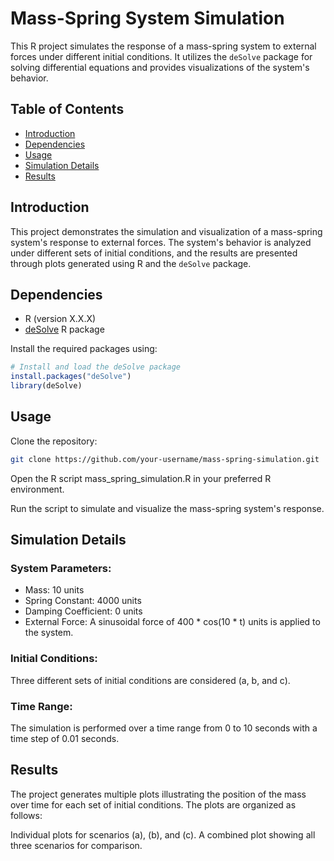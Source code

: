 # Mass-Spring System Simulation

This R project simulates the response of a mass-spring system to external forces under different initial conditions. It utilizes the `deSolve` package for solving differential equations and provides visualizations of the system's behavior.

## Table of Contents

- [Introduction](#introduction)
- [Dependencies](#dependencies)
- [Usage](#usage)
- [Simulation Details](#simulation-details)
- [Results](#results)
  
## Introduction

This project demonstrates the simulation and visualization of a mass-spring system's response to external forces. The system's behavior is analyzed under different sets of initial conditions, and the results are presented through plots generated using R and the `deSolve` package.

## Dependencies

- R (version X.X.X)
- [deSolve](https://cran.r-project.org/web/packages/deSolve/index.html) R package

Install the required packages using:

```R
# Install and load the deSolve package
install.packages("deSolve")
library(deSolve)
```

## Usage
Clone the repository:

```bash
git clone https://github.com/your-username/mass-spring-simulation.git
```
Open the R script mass_spring_simulation.R in your preferred R environment.

Run the script to simulate and visualize the mass-spring system's response.

## Simulation Details

### System Parameters:

- Mass: 10 units
- Spring Constant: 4000 units
- Damping Coefficient: 0 units
- External Force: A sinusoidal force of 400 * cos(10 * t) units is applied to the system.

### Initial Conditions:
Three different sets of initial conditions are considered (a, b, and c).

### Time Range:
The simulation is performed over a time range from 0 to 10 seconds with a time step of 0.01 seconds.

## Results
The project generates multiple plots illustrating the position of the mass over time for each set of initial conditions. The plots are organized as follows:

Individual plots for scenarios (a), (b), and (c).
A combined plot showing all three scenarios for comparison.
